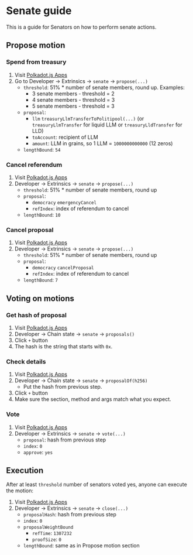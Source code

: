 # Senate guide

This is a guide for Senators on how to perform senate actions.

## Propose motion

### Spend from treasury

1. Visit [Polkadot.js Apps](https://polkadot.js.org/apps/?rpc=wss%3A%2F%2Fmainnet.liberland.org#/extrinsics)
2. Go to Developer -> Extrinsics -> `senate` -> `propose(...)`
    * `threshold`: 51% * number of senate members, round up. Examples:
        * 3 senate members - threshold = 2
        * 4 senate members - threshold = 3
        * 5 senate members - threshold = 3
    * `proposal`:
        * `llm` `treasuryLlmTransferToPolitipool(...)` (or `treasuryLlmTransfer` for liquid LLM or `treasuryLldTransfer` for LLD)
        * `toAccount`: recipient of LLM
        * `amount`: LLM in grains, so 1 LLM = `1000000000000` (12 zeros)
    * `lengthBound`: `54`
 
### Cancel referendum
 
1. Visit [Polkadot.js Apps](https://polkadot.js.org/apps/?rpc=wss%3A%2F%2Fmainnet.liberland.org#/extrinsics)
2. Developer -> Extrinsics -> `senate` -> `propose(...)`
    * `threshold`: 51% * number of senate members, round up
    * `proposal`:
        * `democracy` `emergencyCancel`
        * `refIndex`: index of referendum to cancel
    * `lengthBound`: `10`

### Cancel proposal
 
1. Visit [Polkadot.js Apps](https://polkadot.js.org/apps/?rpc=wss%3A%2F%2Fmainnet.liberland.org#/extrinsics)
2. Developer -> Extrinsics -> `senate` -> `propose(...)`
    * `threshold`: 51% * number of senate members, round up
    * `proposal`:
        * `democracy` `cancelProposal`
        * `refIndex`: index of referendum to cancel
    * `lengthBound`: `7`

## Voting on motions

### Get hash of proposal

1. Visit [Polkadot.js Apps](https://polkadot.js.org/apps/?rpc=wss%3A%2F%2Fmainnet.liberland.org#/chainstate)
2. Developer -> Chain state -> `senate` -> `proposals()`
3. Click `+` button
4. The hash is the string that starts with `0x`.

### Check details

1. Visit [Polkadot.js Apps](https://polkadot.js.org/apps/?rpc=wss%3A%2F%2Fmainnet.liberland.org#/chainstate)
2. Developer -> Chain state -> `senate` -> `proposalOf(h256)`
    * Put the hash from previous step.
3. Click `+` button
4. Make sure the section, method and args match what you expect.

### Vote

1. Visit [Polkadot.js Apps](https://polkadot.js.org/apps/?rpc=wss%3A%2F%2Fmainnet.liberland.org#/extrinsics)
2. Developer -> Extrinsics -> `senate` -> `vote(...)`
    * `proposal`: hash from previous step
    * `index`: `0`
    * `approve`: `yes`

## Execution

After at least `threshold` number of senators voted yes, anyone can execute the motion:

1. Visit [Polkadot.js Apps](https://polkadot.js.org/apps/?rpc=wss%3A%2F%2Fmainnet.liberland.org#/extrinsics)
2. Developer -> Extrinsics -> `senate` -> `close(...)`
    * `proposalHash`: hash from previous step
    * `index`: `0`
    * `proposalWeightBound`
        * `refTime`: `1307232`
        * `proofSize`: `0`
    * `lengthBound`: same as in Propose motion section